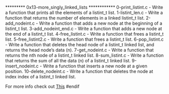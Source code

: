 ********* 0x13-more_singly_linked_lists ************
0-print_listint.c - Write a function that prints all the elements of a listint_t list.
1-listint_len.c - Write a function that returns the number of elements in a linked listint_t list.
2-add_nodeint.c - Write a function that adds a new node at the beginning of a listint_t list.
3-add_nodeint_end.c - Write a function that adds a new node at the end of a listint_t list.
4-free_listint.c - Write a function that frees a listint_t list.
5-free_listint2.c - Write a function that frees a listint_t list.
6-pop_listint.c - Write a function that deletes the head node of a listint_t linked list, and returns the head node’s data (n).
7-get_nodeint.c - Write a function that returns the nth node of a listint_t linked list.
8-sum_listint.c - Write a function that returns the sum of all the data (n) of a listint_t linked list.
9-insert_nodeint.c - Write a function that inserts a new node at a given position.
10-delete_nodeint.c - Write a function that deletes the node at index index of a listint_t linked list.

For more info check out [This](https://www.holbertonschool.com/)
#endif 
